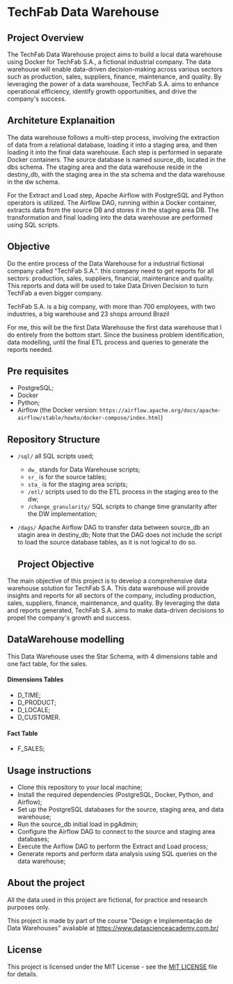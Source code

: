 # TechFab Data Warehouse

## Project Overview

The TechFab Data Warehouse project aims to build a local data warehouse using Docker for TechFab S.A., a fictional industrial company. The data warehouse will enable data-driven decision-making across various sectors such as production, sales, suppliers, finance, maintenance, and quality. By leveraging the power of a data warehouse, TechFab S.A. aims to enhance operational efficiency, identify growth opportunities, and drive the company's success.

## Architeture Explanaition

The data warehouse follows a multi-step process, involving the extraction of data from a relational database, loading it into a staging area, and then loading it into the final data warehouse. Each step is performed in separate Docker containers. The source database is named source_db, located in the dbs schema. The staging area and the data warehouse reside in the destiny_db, with the staging area in the sta schema and the data warehouse in the dw schema.

For the Extract and Load step, Apache Airflow with PostgreSQL and Python operators is utilized. The Airflow DAG, running within a Docker container, extracts data from the source DB and stores it in the staging area DB. The transformation and final loading into the data warehouse are performed using SQL scripts.

## Objective

Do the entire process of the Data Warehouse for a industrial fictional company called "TechFab S.A.". this company need to get reports for all sectors: production, sales, suppliers, financial, maintenance and quality. This reports and data will be used to take Data Driven Decision to turn TechFab a even bigger company.

TechFab S.A. is a big company, with more than 700 employees, with two industries, a big warehouse and 23 shops arround Brazil

For me, this will be the first Data Warehouse the first data warehouse that I do entirely from the bottom start. Since the business problem identification, data modelling, until the final ETL process and queries to generate the reports needed.

## Pre requisites

- PostgreSQL;
- Docker
- Python;
- Airflow (the Docker version: `https://airflow.apache.org/docs/apache-airflow/stable/howto/docker-compose/index.html`)

## Repository Structure

- `/sql/` all SQL scripts used;

  - `dw_` stands for Data Warehouse scripts;
  - `sr_` is for the source tables;
  - `sta_` is for the staging area scripts;
  - `/etl/` scripts used to do the ETL process in the staging area to the dw;
  - `/change_granularity/` SQL scripts to change time granularity after the DW implementation;

- `/dags/` Apache Airflow DAG to transfer data between source_db an stagin area in destiny_db;
  Note that the DAG does not include the script to load the source database tables, as it is not logical to do so.

  ## Project Objective

The main objective of this project is to develop a comprehensive data warehouse solution for TechFab S.A. This data warehouse will provide insights and reports for all sectors of the company, including production, sales, suppliers, finance, maintenance, and quality. By leveraging the data and reports generated, TechFab S.A. aims to make data-driven decisions to propel the company's growth and success.

## DataWarehouse modelling

This Data Warehouse uses the Star Schema, with 4 dimensions table and one fact table, for the sales.

#### Dimensions Tables

- D_TIME;
- D_PRODUCT;
- D_LOCALE;
- D_CUSTOMER.

#### Fact Table

- F_SALES;

## Usage instructions

- Clone this repository to your local machine;
- Install the required dependencies (PostgreSQL, Docker, Python, and Airflow);
- Set up the PostgreSQL databases for the source, staging area, and data warehouse;
- Run the source_db initial load in pgAdmin;
- Configure the Airflow DAG to connect to the source and staging area databases;
- Execute the Airflow DAG to perform the Extract and Load process;
- Generate reports and perform data analysis using SQL queries on the data warehouse;

## About the project

All the data used in this project are fictional, for practice and research purposes only.

This project is made by part of the course "Design e Implementação de Data Warehouses" avaliable at https://www.datascienceacademy.com.br/

## License

This project is licensed under the MIT License - see the [MIT LICENSE](LICENSE) file for details.
